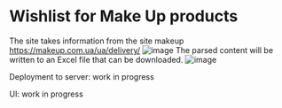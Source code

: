 <h1>Wishlist for Make Up products</h1>

The site takes information from the site makeup https://makeup.com.ua/ua/delivery/
![image](https://github.com/VikaMudruk/javaproject_MakeUpApp/assets/128923370/aef5614a-47c9-4ef8-9d68-82bff10ba9a1)
The parsed content will be written to an Excel file that can be downloaded.
![image](https://github.com/VikaMudruk/javaproject_MakeUpApp/assets/128923370/eb1e2178-962d-4744-94e1-fefcdebdfe04)

Deployment to server: work in progress

UI: work in progress
